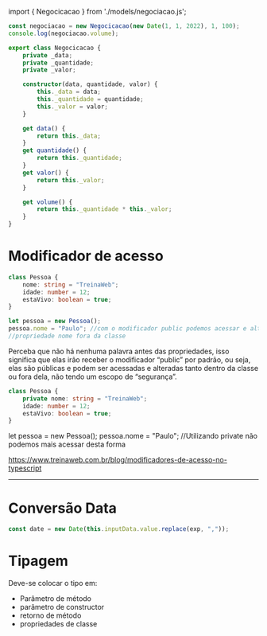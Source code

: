 import { Negocicacao } from './models/negociacao.js';

```ts
const negociacao = new Negocicacao(new Date(1, 1, 2022), 1, 100);
console.log(negociacao.volume);

export class Negocicacao {
	private _data;
	private _quantidade;
	private _valor;

	constructor(data, quantidade, valor) {
		this._data = data;
		this._quantidade = quantidade;
		this._valor = valor;
	}

	get data() {
		return this._data;
	}
	get quantidade() {
		return this._quantidade;
	}
	get valor() {
		return this._valor;
	}

	get volume() {
		return this._quantidade * this._valor;
	}
}
```

# Modificador de acesso

```ts
class Pessoa {
	nome: string = "TreinaWeb";
	idade: number = 12;
	estaVivo: boolean = true;
}

let pessoa = new Pessoa();
pessoa.nome = "Paulo"; //com o modificador public podemos acessar e alterar o valor da
//propriedade nome fora da classe
```

Perceba que não há nenhuma palavra antes das propriedades, isso significa que elas irão receber o modificador “public” por padrão, ou seja, elas são públicas e podem ser acessadas e alteradas tanto dentro da classe ou fora dela, não tendo um escopo de “segurança”.

```ts
class Pessoa {
	private nome: string = "TreinaWeb";
	idade: number = 12;
	estaVivo: boolean = true;
}
```

let pessoa = new Pessoa();
pessoa.nome = "Paulo"; //Utilizando private não podemos mais acessar desta forma

https://www.treinaweb.com.br/blog/modificadores-de-acesso-no-typescript

---

# Conversão Data

```ts
const date = new Date(this.inputData.value.replace(exp, ","));
```

# Tipagem

Deve-se colocar o tipo em:
- Parâmetro de método 
- parâmetro de constructor 
- retorno de método 
- propriedades de classe

